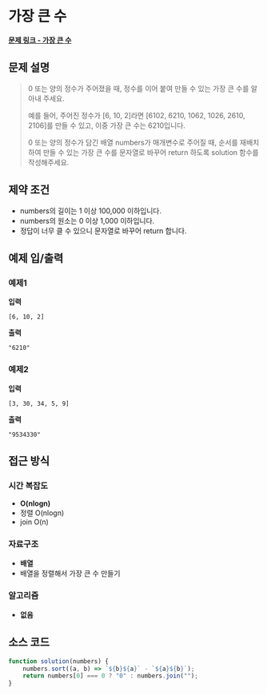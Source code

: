 # 가장 큰 수

**[문제 링크 - 가장 큰 수](https://school.programmers.co.kr/learn/courses/30/lessons/42746)**

## 문제 설명

> 0 또는 양의 정수가 주어졌을 때, 정수를 이어 붙여 만들 수 있는 가장 큰 수를 알아내 주세요.
>
> 예를 들어, 주어진 정수가 [6, 10, 2]라면 [6102, 6210, 1062, 1026, 2610, 2106]를 만들 수 있고, 이중 가장 큰 수는 6210입니다.
>
> 0 또는 양의 정수가 담긴 배열 numbers가 매개변수로 주어질 때, 순서를 재배치하여 만들 수 있는 가장 큰 수를 문자열로 바꾸어 return 하도록 solution 함수를 작성해주세요.

## 제약 조건

-   numbers의 길이는 1 이상 100,000 이하입니다.
-   numbers의 원소는 0 이상 1,000 이하입니다.
-   정답이 너무 클 수 있으니 문자열로 바꾸어 return 합니다.

## 예제 입/출력

### 예제1

**입력**

```
[6, 10, 2]
```

**출력**

```
"6210"
```

### 예제2

**입력**

```
[3, 30, 34, 5, 9]
```

**출력**

```
"9534330"
```

## 접근 방식

### 시간 복잡도

-   **O(nlogn)**
-   정렬 O(nlogn)
-   join O(n)

### 자료구조

-   **배열**
-   배열을 정렬해서 가장 큰 수 만들기

### 알고리즘

-   **없음**

## 소스 코드

```javascript
function solution(numbers) {
    numbers.sort((a, b) => `${b}${a}` - `${a}${b}`);
    return numbers[0] === 0 ? "0" : numbers.join("");
}
```
